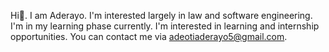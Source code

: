 Hi👋. I am Aderayo.
I'm interested largely in law and software engineering. 
I'm in my learning phase currently. 
I'm interested in learning and internship opportunities. 
You can contact me via adeotiaderayo5@gmail.com. 
